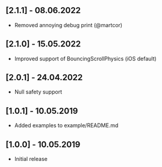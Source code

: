 ## [2.1.1] - 08.06.2022

* Removed annoying debug print (@martcor)

 ## [2.1.0] - 15.05.2022

* Improved support of BouncingScrollPhysics (iOS default)

## [2.0.1] - 24.04.2022

* Null safety support

## [1.0.1] - 10.05.2019

* Added examples to example/README.md

## [1.0.0] - 10.05.2019

* Initial release
